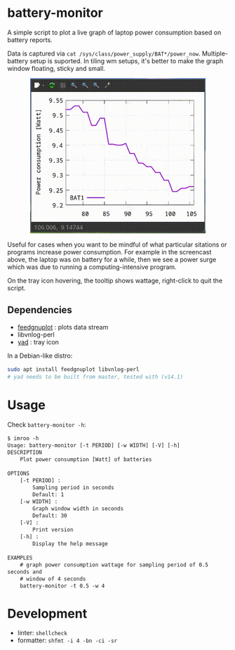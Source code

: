 # battery-monitor
A simple script to plot a live graph of laptop power consumption based on
battery reports.

Data is captured via `cat /sys/class/power_supply/BAT*/power_now`.
Multiple-battery setup is suported. In tiling wm setups, it's better to make the
graph window floating, sticky and small.

<p align="center">
  <img width="400" src="docs/battery-monitor.gif">
</p>

Useful for cases when you want to be mindful of what particular sitations or
programs increase power consumption. For example in the screencast above, the
laptop was on battery for a while, then we see a power surge which was due to
running a computing-intensive program.

On the tray icon hovering, the tooltip
shows wattage, right-click to quit the script.


## Dependencies
- [feedgnuplot](https://github.com/dkogan/feedgnuplot/) : plots data stream
- libvnlog-perl
- [yad](https://github.com/v1cont/yad) : tray icon

In a Debian-like distro:

```bash
sudo apt install feedgnuplot libvnlog-perl
# yad needs to be built from master, tested with (v14.1)
```

# Usage
Check `battery-monitor -h`:

```console
$ imroo -h
Usage: battery-monitor [-t PERIOD] [-w WIDTH] [-V] [-h]
DESCRIPTION
    Plot power consumption [Watt] of batteries

OPTIONS
    [-t PERIOD] :
        Sampling period in seconds
        Default: 1
    [-w WIDTH] :
        Graph window width in seconds
        Default: 30
    [-V] :
        Print version
    [-h] :
        Display the help message

EXAMPLES
    # graph power consumption wattage for sampling period of 0.5 seconds and
    # window of 4 seconds
    battery-monitor -t 0.5 -w 4
```

# Development
- linter: `shellcheck`
- formatter: `shfmt -i 4 -bn -ci -sr`
